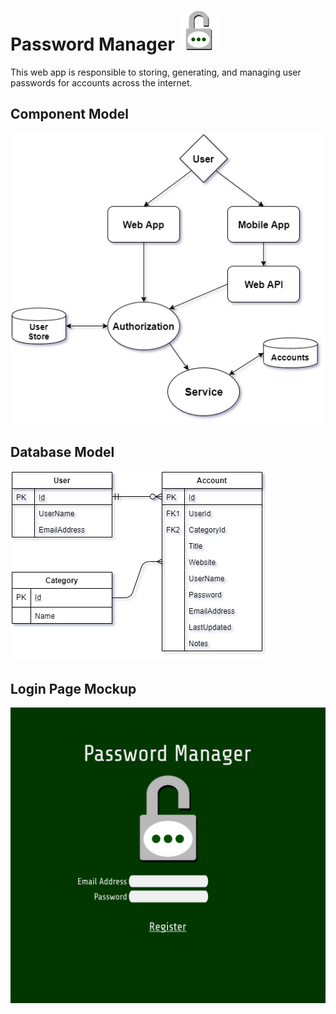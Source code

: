 # Password Manager <img src="./design/AppLogo_01.png" width="64"/>
This web app is responsible to storing, generating, and managing user passwords for accounts across the internet.

## Component Model
![Component Model](./Design/ComponentModel_01.png)

## Database Model
![DB Model](./Design/EntityRelationship_01.png)

## Login Page Mockup
![Login](./design/LandingPage_MockUp_01.png)

